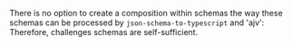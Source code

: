 There is no option to create a composition within schemas the way these schemas can be processed by `json-schema-to-typescript` and 'ajv':
Therefore, challenges schemas are self-sufficient. 